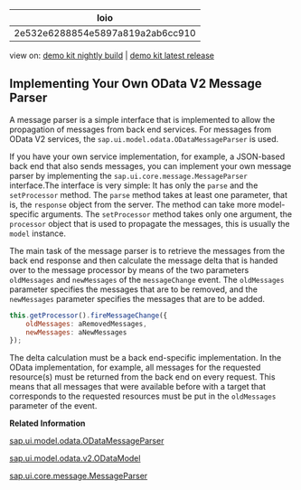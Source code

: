 <!-- loio2e532e6288854e5897a819a2ab6cc910 -->

| loio |
| -----|
| 2e532e6288854e5897a819a2ab6cc910 |

<div id="loio">

view on: [demo kit nightly build](https://sdk.openui5.org/nightly/#/topic/2e532e6288854e5897a819a2ab6cc910) | [demo kit latest release](https://sdk.openui5.org/topic/2e532e6288854e5897a819a2ab6cc910)</div>

## Implementing Your Own OData V2 Message Parser

A message parser is a simple interface that is implemented to allow the propagation of messages from back end services. For messages from OData V2 services, the `sap.ui.model.odata.ODataMessageParser` is used.

If you have your own service implementation, for example, a JSON-based back end that also sends messages, you can implement your own message parser by implementing the `sap.ui.core.message.MessageParser` interface.The interface is very simple: It has only the `parse` and the `setProcessor` method. The `parse` method takes at least one parameter, that is, the `response` object from the server. The method can take more model-specific arguments. The `setProcessor` method takes only one argument, the `processor` object that is used to propagate the messages, this is usually the `model` instance.

The main task of the message parser is to retrieve the messages from the back end response and then calculate the message delta that is handed over to the message processor by means of the two parameters `oldMessages` and `newMessages` of the `messageChange` event. The `oldMessages` parameter specifies the messages that are to be removed, and the `newMessages` parameter specifies the messages that are to be added.

```js
this.getProcessor().fireMessageChange({
    oldMessages: aRemovedMessages,
    newMessages: aNewMessages
});
```

The delta calculation must be a back end-specific implementation. In the OData implementation, for example, all messages for the requested resource\(s\) must be returned from the back end on every request. This means that all messages that were available before with a target that corresponds to the requested resources must be put in the `oldMessages` parameter of the event.

**Related Information**  


[sap.ui.model.odata.ODataMessageParser](https://sdk.openui5.org/api/sap.ui.model.odata.ODataMessageParser)

[sap.ui.model.odata.v2.ODataModel](https://sdk.openui5.org/api/sap.ui.model.odata.v2.ODataModel)

[sap.ui.core.message.MessageParser](https://sdk.openui5.org/api/sap.ui.core.message.MessageParser)

